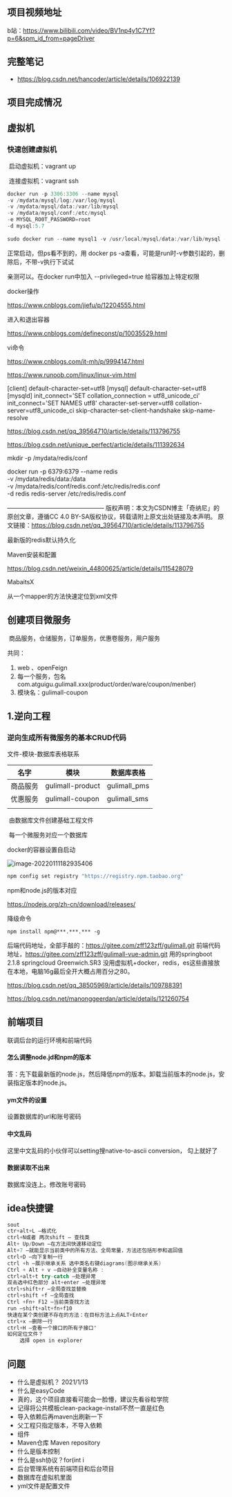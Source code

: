 ## 项目视频地址

b站：https://www.bilibili.com/video/BV1np4y1C7Yf?p=6&spm_id_from=pageDriver

## 完整笔记

- https://blog.csdn.net/hancoder/article/details/106922139

## 项目完成情况

## 虚拟机

### 快速创建虚拟机

​		启动虚拟机：vagrant up

​		连接虚拟机：vagrant ssh

```c++
docker run -p 3306:3306 --name mysql 
-v /mydata/mysql/log:/var/log/mysql 
-v /mydata/mysql/data:/var/lib/mysql 
-v /mydata/mysql/conf:/etc/mysql 
-e MYSQL_RO0T_PASSWORD=root 
-d mysql:5.7
    
sudo docker run --name mysql1 -v /usr/local/mysql/data:/var/lib/mysql -v /usr/local/mysql:/etc/mysql/conf.d -v /usr/local/mysql/log:/var/log/mysql  -e MYSQL_ROOT_PASSWORD=root  -p 3306:3306 -d mysql:5.7
```

正常启动，但ps看不到的，用 docker ps -a查看，可能是run时-v参数引起的，删除后，不带-v执行下试试

亲测可以。在docker run中加入 --privileged=true  给容器加上特定权限

docker操作

https://www.cnblogs.com/jiefu/p/12204555.html

进入和退出容器

https://www.cnblogs.com/defineconst/p/10035529.html



vi命令

https://www.cnblogs.com/it-mh/p/9994147.html

https://www.runoob.com/linux/linux-vim.html

[client]
default-character-set=utf8
[mysql]
default-character-set=utf8
[mysqld]
init_connect='SET collation_connection = utf8_unicode_ci'
init_connect='SET NAMES utf8'
character-set-server=utf8
collation-server=utf8_unicode_ci
skip-character-set-client-handshake
skip-name-resolve



https://blog.csdn.net/qq_39564710/article/details/113796755

https://blog.csdn.net/unique_perfect/article/details/111392634



mkdir -p /mydata/redis/conf



docker run -p 6379:6379 --name redis \
-v /mydata/redis/data:/data \
-v /mydata/redis/conf/redis.conf:/etc/redis/redis.conf \
-d redis redis-server /etc/redis/redis.conf

————————————————
版权声明：本文为CSDN博主「奇纳尼」的原创文章，遵循CC 4.0 BY-SA版权协议，转载请附上原文出处链接及本声明。
原文链接：https://blog.csdn.net/qq_39564710/article/details/113796755

最新版的redis默认持久化



Maven安装和配置

https://blog.csdn.net/weixin_44800625/article/details/115428079

MabaitsX

从一个mapper的方法快速定位到xml文件

## 创建项目微服务

​		商品服务，仓储服务，订单服务，优惠卷服务，用户服务

共同：

1. web 、openFeign
2. 每一个服务，包名 com.atguigu.gulimall.xxx(product/order/ware/coupon/menber)
3. 模块名：gulimall-coupon

## 1.逆向工程

### 逆向生成所有微服务的基本CRUD代码

文件-模块-数据库表格联系

| 名字     | 模块             | 数据库表格   |
| -------- | ---------------- | ------------ |
| 商品服务 | gulimall-product | gulimall_pms |
| 优惠服务 | gulimall-coupon  | gulimall_sms |
|          |                  |              |

​		由数据库文件创建基础工程文件

​		每一个微服务对应一个数据库

docker的容器设置自启动

![image-20220111182935406](C:\Users\app\AppData\Roaming\Typora\typora-user-images\image-20220111182935406.png)

```c
npm config set registry "https://registry.npm.taobao.org" 
```

npm和node.js的版本对应

https://nodejs.org/zh-cn/download/releases/

降级命令

```
npm install npm@***.***.*** -g
```

后端代码地址，全部手敲的：https://gitee.com/zff123zff/gulimall.git
前端代码地址，https://gitee.com/zff123zff/gulimall-vue-admin.git
用的springboot 2.1.8    springcloud Greenwich.SR3  没用虚拟机+docker，redis，es这些直接放在本地，电脑16g最后全开大概占用百分之80。

https://blog.csdn.net/qq_38505969/article/details/109788391

https://blog.csdn.net/manonggeerdan/article/details/121260754

## 前端项目

联调后台的运行环境和前端代码

#### 怎么调整node.jd和npm的版本

答：先下载最新版的node.js，然后降低npm的版本。卸载当前版本的node.js，安装指定版本的node.js。

#### ym文件的设置

设置数据库的url和账号密码

#### 中文乱码

这里中文乱码的小伙伴可以setting搜native-to-ascii conversion， 勾上就好了

#### 数据读取不出来

数据库没连上。修改账号密码

## idea快捷键

```java
sout
ctr+alt+L —格式化
ctrl+N或者 两次shift — 查找类
Alt+ Up/Down —在方法间快速移动定位
Alt+7 —就能显示当前类中的所有方法、全局常量，方法还包括形参和返回值
ctrl+D —向下复制一行
ctrl +h —展示继承关系 选中类名右键diagrams(图示继承关系)
Ctrl + Alt + v —自动补全变量名称 :
ctrl+alt+t try-catch —处理异常
双击选中红色部分 alt+enter —处理异常
ctrl+shift+r —全局查找並替換
ctrl+shift +f —全局查找
Ctrl +Fn+ F12 —当前类查找方法
run —shift+alt+fn+f10
快速在某个类创建不存在的方法：在目标方法上点ALT+Enter
ctrl+x —删除一行
ctrl+H —查看一个接口的所有子接口'
如何定位文件？
    选择 open in explorer 
```

## 问题

- 什么是虚拟机？ 2021/1/13
- 什么是easyCode
- 真的，这个项目直接看可能会一脸懵，建议先看谷粒学院
- 记得将公共模板clean-package-install不然一直是红色
- 导入依赖后再maven出刷新一下
- 父工程只指定版本，不导入依赖
- 组件 
- Maven仓库 Maven repository
- 什么是版本控制
- 什么是ssh协议？for(int i 
- 后台管理系统有前端项目和后台项目
- 数据库在虚拟机里面
- yml文件是配置文件

